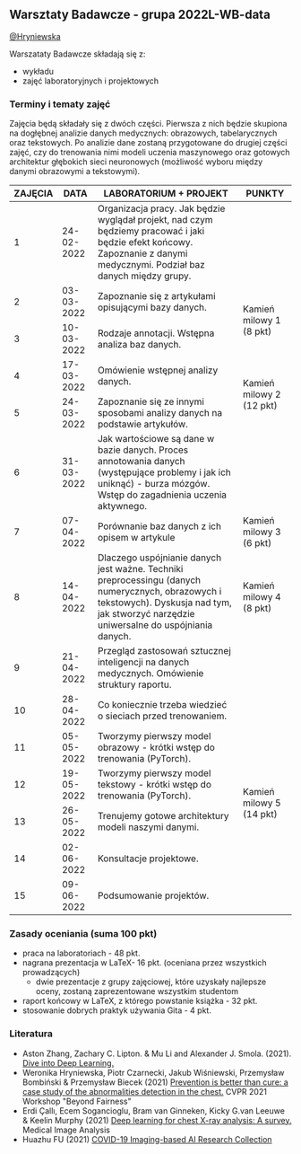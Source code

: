 ## Warsztaty Badawcze - grupa 2022L-WB-data

[@Hryniewska](https://github.com/Hryniewska)


Warszataty Badawcze składają się z:
 - wykładu
 - zajęć laboratoryjnych i projektowych

### Terminy i tematy zajęć 
Zajęcia będą składały się z dwóch części. Pierwsza z nich będzie skupiona na dogłębnej analizie danych medycznych: obrazowych, tabelarycznych oraz tekstowych. Po analizie dane zostaną przygotowane do drugiej części zajęć, czy do trenowania nimi modeli uczenia maszynowego oraz gotowych architektur głębokich sieci neuronowych (możliwość wyboru między danymi obrazowymi a tekstowymi).

<table>
<thead>
  <tr>
    <th>ZAJĘCIA</th>
    <th>DATA</th>
    <th>LABORATORIUM + PROJEKT</th>
    <th>PUNKTY</th>
  </tr>
</thead>
<tbody>
  <tr>
    <td>1</td>
    <td>24-02-2022</td>
    <td> Organizacja pracy. Jak będzie wyglądał projekt, nad czym będziemy pracować i jaki będzie efekt końcowy. Zapoznanie z danymi medycznymi. Podział baz danych między grupy.</td>
    <td></td>
  </tr>
    <td>2</td>
    <td>03-03-2022</td>
    <td>Zapoznanie się z artykułami opisującymi bazy danych.</td>
    <td rowspan="2">Kamień milowy 1 (8 pkt)</td>
  </tr>
    <tr>
    <td>3</td>
    <td>10-03-2022</td>
    <td>Rodzaje annotacji. Wstępna analiza baz danych.</td>
  </tr>
  <tr>
  <tr>
    <td>4</td>
    <td>17-03-2022</td>
    <td>Omówienie wstępnej analizy danych.</td>
	<td rowspan="2">Kamień milowy 2 (12 pkt)</td>
  </tr>
  <tr>
    <td>5</td>
    <td>24-03-2022</td>
    <td>Zapoznanie się ze innymi sposobami analizy danych na podstawie artykułów.</td>
  </tr>
  <tr>
    <td>6</td>
    <td>31-03-2022</td>
    <td>Jak wartościowe są dane w bazie danych. Proces annotowania danych (występujące problemy i jak ich uniknąć) - burza mózgów. Wstęp do zagadnienia uczenia aktywnego.</td>
    <td></td>
  </tr>
  <tr>
    <td>7</td>
    <td>07-04-2022</td>
    <td>Porównanie baz danych z ich opisem w artykule</td>
    <td>Kamień milowy 3 (6 pkt)</td>
  </tr>
  <tr>
    <td>8</td>
    <td>14-04-2022</td>
    <td>Dlaczego uspójnianie danych jest ważne. Techniki preprocessingu (danych numerycznych, obrazowych i tekstowych). Dyskusja nad tym, jak stworzyć narzędzie uniwersalne do uspójniania danych.</td>
    <td>Kamień milowy 4 (8 pkt)</td>
  </tr>
  <tr>
    <td>9</td>
    <td>21-04-2022</td>
    <td>Przegląd zastosowań sztucznej inteligencji na danych medycznych. Omówienie struktury raportu.</td>
    <td></td>
  </tr>
  <tr>
    <td>10</td>
    <td>28-04-2022</td>
    <td>Co koniecznie trzeba wiedzieć o sieciach przed trenowaniem.</td>
    <td></td>
  </tr>
  <tr>
    <td>11</td>
    <td>05-05-2022</td>
    <td>Tworzymy pierwszy model obrazowy - krótki wstęp do trenowania (PyTorch).</td>
    <td rowspan="4">Kamień milowy 5 (14 pkt)</td>
  </tr>
  <tr>
    <td>12</td>
    <td>19-05-2022</td>
    <td>Tworzymy pierwszy model tekstowy - krótki wstęp do trenowania (PyTorch).</td>
  </tr>
  <tr>
    <td>13</td>
    <td>26-05-2022</td>
    <td>Trenujemy gotowe architektury modeli naszymi danymi.</td>
  </tr>
  <tr>
    <td>14</td>
    <td>02-06-2022</td>
    <td>Konsultacje projektowe.</td>
  </tr>

  <tr>
    <td>15</td>
    <td>09-06-2022</td>
    <td>Podsumowanie projektów.</td>
    <td></td>
  </tr>
</tbody>
</table>

### Zasady oceniania (suma 100 pkt)
-   praca na laboratoriach - 48 pkt.
-   nagrana prezentacja w LaTeX- 16 pkt. (oceniana przez wszystkich prowadzących)
	- dwie prezentacje z grupy zajęciowej, które uzyskały najlepsze oceny, zostaną zaprezentowane wszystkim studentom
-   raport końcowy w LaTeX, z którego powstanie książka - 32 pkt.
-   stosowanie dobrych praktyk używania Gita - 4 pkt.

### Literatura
- Aston Zhang, Zachary C. Lipton. & Mu Li and Alexander J. Smola. (2021). [Dive into Deep Learning.](https://d2l.ai)
- Weronika Hryniewska, Piotr Czarnecki, Jakub Wiśniewski, Przemysław Bombiński & Przemysław Biecek (2021) [Prevention is better than cure: a case study of the abnormalities detection in the chest.](https://drive.google.com/file/d/1-B5T3FCAHzDJbOaPtBnf5l9NnK-yhJtZ/view) CVPR 2021 Workshop "Beyond Fairness"
- Erdi Çallı, Ecem Sogancioglu, Bram van Ginneken, Kicky G.van Leeuwe & Keelin Murphy (2021) [Deep learning for chest X-ray analysis: A survey.](https://www.sciencedirect.com/science/article/pii/S1361841521001717) Medical Image Analysis
- Huazhu FU (2021) [COVID-19 Imaging-based AI Research Collection](https://github.com/HzFu/COVID19_imaging_AI_paper_list/blob/master/README.md#dataset)
